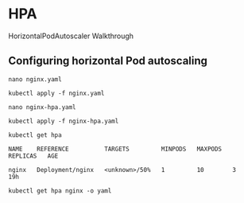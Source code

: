 # HPA
HorizontalPodAutoscaler Walkthrough

## Configuring horizontal Pod autoscaling

```nano nginx.yaml```

```kubectl apply -f nginx.yaml```

```nano nginx-hpa.yaml```

```kubectl apply -f nginx-hpa.yaml```

```kubectl get hpa```

```NAME    REFERENCE          TARGETS         MINPODS   MAXPODS   REPLICAS   AGE```

```nginx   Deployment/nginx   <unknown>/50%   1         10        3          19h```

```kubectl get hpa nginx -o yaml```
